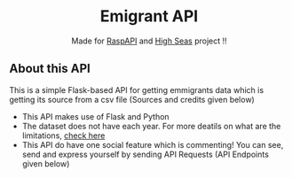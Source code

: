 <h1 style="text-align: center;">Emigrant API</h1>
<p style="text-align: center;">Made for <a href="https://raspapi.hackclub.com">RaspAPI</a> and <a href="https://highseas.hackclub.com">High Seas</a> project !!
 </p>

## About this API
This is a simple Flask-based API for getting emmigrants data which is getting its source from a csv file (Sources and credits given below)

 - This API makes use of Flask and Python
 - The dataset does not have each year. For more deatils on what are the limitations, <a href=""> check here </a>
 - This API do have one social feature which is commenting! You can see, send and express yourself by sending API Requests (API Endpoints given below)